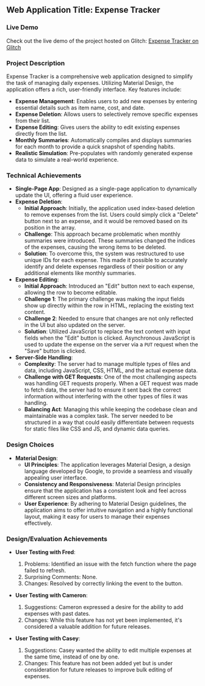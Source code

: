 ## Web Application Title: Expense Tracker

### Live Demo

Check out the live demo of the project hosted on Glitch: [Expense Tracker on Glitch](https://your-glitch-url.glitch.me)

### Project Description

Expense Tracker is a comprehensive web application designed to simplify the task of managing daily expenses. Utilizing Material Design, the application offers a rich, user-friendly interface. Key features include:

- **Expense Management**: Enables users to add new expenses by entering essential details such as item name, cost, and date.
- **Expense Deletion**: Allows users to selectively remove specific expenses from their list.
- **Expense Editing**: Gives users the ability to edit existing expenses directly from the list.
- **Monthly Summaries**: Automatically compiles and displays summaries for each month to provide a quick snapshot of spending habits.
- **Realistic Simulation**: Pre-populates with randomly generated expense data to simulate a real-world experience.

### Technical Achievements

- **Single-Page App**: Designed as a single-page application to dynamically update the UI, offering a fluid user experience.
- **Expense Deletion**:
  - **Initial Approach**: Initially, the application used index-based deletion to remove expenses from the list. Users could simply click a "Delete" button next to an expense, and it would be removed based on its position in the array.
  - **Challenge**: This approach became problematic when monthly summaries were introduced. These summaries changed the indices of the expenses, causing the wrong items to be deleted.
  - **Solution**: To overcome this, the system was restructured to use unique IDs for each expense. This made it possible to accurately identify and delete expenses regardless of their position or any additional elements like monthly summaries.
- **Expense Editing**:
  - **Initial Approach**: Introduced an "Edit" button next to each expense, allowing the row to become editable.
  - **Challenge 1**: The primary challenge was making the input fields show up directly within the row in HTML, replacing the existing text content.
  - **Challenge 2**: Needed to ensure that changes are not only reflected in the UI but also updated on the server.
  - **Solution**: Utilized JavaScript to replace the text content with input fields when the "Edit" button is clicked. Asynchronous JavaScript is used to update the expense on the server via a `PUT` request when the "Save" button is clicked.
- **Server-Side Handling**:
  - **Complexity**: The server had to manage multiple types of files and data, including JavaScript, CSS, HTML, and the actual expense data.
  - **Challenge with GET Requests**: One of the most challenging aspects was handling GET requests properly. When a GET request was made to fetch data, the server had to ensure it sent back the correct information without interfering with the other types of files it was handling.
  - **Balancing Act**: Managing this while keeping the codebase clean and maintainable was a complex task. The server needed to be structured in a way that could easily differentiate between requests for static files like CSS and JS, and dynamic data queries.

### Design Choices

- **Material Design**:
  - **UI Principles**: The application leverages Material Design, a design language developed by Google, to provide a seamless and visually appealing user interface.
  - **Consistency and Responsiveness**: Material Design principles ensure that the application has a consistent look and feel across different screen sizes and platforms.
  - **User Experience**: By adhering to Material Design guidelines, the application aims to offer intuitive navigation and a highly functional layout, making it easy for users to manage their expenses effectively.

### Design/Evaluation Achievements

- **User Testing with Fred**:

  1. Problems: Identified an issue with the fetch function where the page failed to refresh.
  2. Surprising Comments: None.
  3. Changes: Resolved by correctly linking the event to the button.

- **User Testing with Cameron**:

  1. Suggestions: Cameron expressed a desire for the ability to add expenses with past dates.
  2. Changes: While this feature has not yet been implemented, it's considered a valuable addition for future releases.

- **User Testing with Casey**:
  1. Suggestions: Casey wanted the ability to edit multiple expenses at the same time, instead of one by one.
  2. Changes: This feature has not been added yet but is under consideration for future releases to improve bulk editing of expenses.
